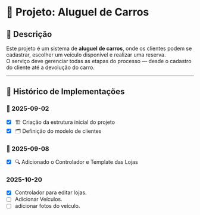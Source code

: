 # 🚗 Projeto: Aluguel de Carros

## 📖 Descrição
Este projeto é um sistema de **aluguel de carros**, onde os clientes podem se cadastrar, escolher um veículo disponível e realizar uma reserva.  
O serviço deve gerenciar todas as etapas do processo — desde o cadastro do cliente até a devolução do carro.

---

## 📝 Histórico de Implementações

### 📅 2025-09-02
- [x] 🏗️ Criação da estrutura inicial do projeto
- [x] 🗂️ Definição do modelo de clientes

### 📅 2025-09-08
- [x] 🔍 Adicionado o Controlador e Template das Lojas

### 2025-10-20
- [X] Controlador para editar lojas.
- [ ] Adicionar Veículos.
- [ ] adicionar fotos do veículo.
